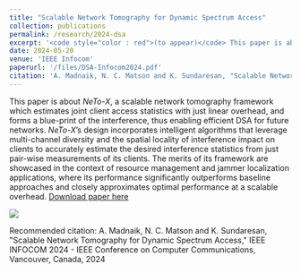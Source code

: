 ```yaml
---
title: "Scalable Network Tomography for Dynamic Spectrum Access"
collection: publications
permalink: /research/2024-dsa
excerpt: '<code style="color : red">(to appear)</code> This paper is about *NeTo-X*, a scalable network tomography framework which estimates joint client access statistics with just linear overhead, and forms a blue-print of the interference, thus enabling efficient DSA for future networks. *NeTo-X*’s design incorporates intelligent algorithms that leverage multi-channel diversity and the spatial locality of interference impact on clients to accurately estimate the desired interference statistics from just pair-wise measurements of its clients. The merits of its framework are showcased in the context of resource management and jammer localization applications, where its performance significantly outperforms baseline approaches and closely approximates optimal performance at a scalable overhead.'
date: 2024-05-20
venue: 'IEEE Infocom'
paperurl: '/files/DSA-Infocom2024.pdf'
citation: 'A. Madnaik, N. C. Matson and K. Sundaresan, "Scalable Network Tomography for Dynamic Spectrum Access," IEEE INFOCOM 2024 - IEEE Conference on Computer Communications, Vancouver, Canada, 2024'
---
```

This paper is about *NeTo-X*, a scalable network tomography framework which estimates joint client access statistics with just linear overhead, and forms a blue-print of the interference, thus enabling efficient DSA for future networks. *NeTo-X*’s design incorporates intelligent algorithms that leverage multi-channel diversity and the spatial locality of interference impact on clients to accurately estimate the desired interference statistics from just pair-wise measurements of its clients. The merits of its framework are showcased in the context of resource management and jammer localization applications, where its performance significantly outperforms baseline approaches and closely approximates optimal performance at a scalable overhead.
[Download paper here](/files/DSA_Infocom2024.pdf)

![](/images/2024-dsa.jpg)

Recommended citation: A. Madnaik, N. C. Matson and K. Sundaresan, "Scalable Network Tomography for Dynamic Spectrum Access," IEEE INFOCOM 2024 - IEEE Conference on Computer Communications, Vancouver, Canada, 2024